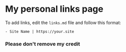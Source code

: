 # My personal links page

To add links, edit the `links.md` file and follow this format:

```
- Site Name | https://your.site
```

### Please don't remove my credit
